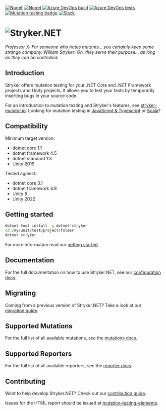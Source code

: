 [![Nuget](https://img.shields.io/nuget/v/dotnet-stryker.svg?color=blue&label=dotnet-stryker&style=flat-square)](https://www.nuget.org/packages/dotnet-stryker/)
[![Nuget](https://img.shields.io/nuget/dt/dotnet-stryker.svg?style=flat-square)](https://www.nuget.org/packages/dotnet-stryker/)
[![Azure DevOps build](https://img.shields.io/azure-devops/build/stryker-mutator/Stryker/4/master.svg?label=Azure%20Pipelines&style=flat-square)](https://dev.azure.com/stryker-mutator/Stryker/_build/latest?definitionId=4)
[![Azure DevOps tests](https://img.shields.io/azure-devops/tests/stryker-mutator/506a1f46-900e-434e-805f-ff8d36fc81af/4/master.svg?compact_message&style=flat-square)](https://dev.azure.com/stryker-mutator/Stryker/_build/latest?definitionId=4)
[![Mutation testing badge](https://img.shields.io/endpoint?style=flat&url=https%3A%2F%2Fbadge-api.stryker-mutator.io%2Fgithub.com%2Fstryker-mutator%2Fstryker-net%2Fmaster)](https://dashboard.stryker-mutator.io/reports/github.com/stryker-mutator/stryker-net/master)
[![Slack](https://img.shields.io/badge/chat-on%20slack-blueviolet?style=flat-square)](https://join.slack.com/t/stryker-mutator/shared_invite/enQtOTUyMTYyNTg1NDQ0LTU4ODNmZDlmN2I3MmEyMTVhYjZlYmJkOThlNTY3NTM1M2QxYmM5YTM3ODQxYmJjY2YyYzllM2RkMmM1NjNjZjM)
# ![S](https://raw.githubusercontent.com/stryker-mutator/stryker-mutator.github.io/6026230eaa82a130950a859e523a703d7f30f291/static/images/stryker-80x80.png)tryker.NET

*Professor X: For someone who hates mutants... you certainly keep some strange company.*
*William Stryker: Oh, they serve their purpose... as long as they can be controlled.*

## Introduction

Stryker offers mutation testing for your .NET Core and .NET Framework projects and Unity projects. It allows you to test your tests by temporarily inserting bugs in your source code.

For an introduction to mutation testing and Stryker's features, see [stryker-mutator.io](https://stryker-mutator.io/). Looking for mutation testing in [JavaScript & Typescript](https://stryker-mutator.github.io/stryker) or [Scala](https://stryker-mutator.github.io/stryker4s)?

## Compatibility

Minimum target version:

- dotnet core 1.1
- dotnet framework 4.5
- dotnet standard 1.3
- Unity 2019

 Tested against:

- dotnet core 3.1
- dotnet framework 4.8
- Unity 6
- Unity 2022

## Getting started

```bash
dotnet tool install -g dotnet-stryker
cd /my/unit/test/project/folder
dotnet stryker
```

For more information read our [getting started](https://stryker-mutator.io/docs/stryker-net/getting-started).

## Documentation

For the full documentation on how to use Stryker.NET, see our [configuration docs](https://stryker-mutator.io/docs/stryker-net/configuration).

## Migrating

Coming from a previous version of Stryker.NET? Take a look at our [migration guide](https://stryker-mutator.io/docs/stryker-net/migration-guide).

## Supported Mutations

For the full list of all available mutations, see the [mutations docs](https://stryker-mutator.io/docs/stryker-net/mutations).

## Supported Reporters

For the full list of all available reporters, see the [reporter docs](https://stryker-mutator.io/docs/stryker-net/reporters).

## Contributing

Want to help develop Stryker.NET? Check out our [contribution guide](/CONTRIBUTING.md).

Issues for the HTML report should be issued at [mutation-testing-elements](https://github.com/stryker-mutator/mutation-testing-elements).
